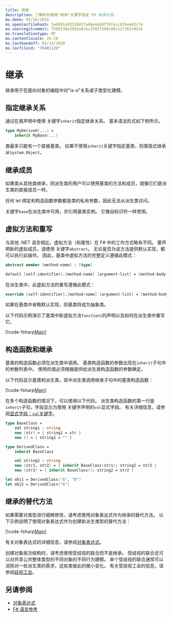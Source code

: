 ```yaml
---
title: 继承
description: 了解如何使用"继承"关键字指定 F# 继承关系。
ms.date: 05/16/2016
ms.openlocfilehash: 5ab891a93528427a66e4eb8f7bfeccbf6e4d2c7e
ms.sourcegitcommit: 7588136e355e10cbc2582f389c90c127363c02a5
ms.translationtype: MT
ms.contentlocale: zh-CN
ms.lasthandoff: 03/14/2020
ms.locfileid: "79401129"
---
```

# <a name="inheritance"></a>继承

继承用于在面向对象的编程中对"is-a"关系或子类型化建模。

## <a name="specifying-inheritance-relationships"></a>指定继承关系

通过在类声明中使用 关键字`inherit`指定继承关系。 基本语法形式如下例所示。

```fsharp
type MyDerived(...) =
    inherit MyBase(...)
```

类最多只能有一个直接基类。 如果不使用`inherit`关键字指定基类，则类隐式继承从`System.Object`。

## <a name="inherited-members"></a>继承成员

如果类从其他类继承，则派生类的用户可以使用基类的方法和成员，就像它们是派生类的直接成员一样。

任何 let 绑定和构造函数参数都是类的私有参数，因此无法从派生类访问。

关键字`base`在派生类中可用，并引用基类实例。 它像自标识符一样使用。

## <a name="virtual-methods-and-overrides"></a>虚拟方法和重写

与其他 .NET 语言相比，虚拟方法（和属性）在 F# 中的工作方式略有不同。 要声明新的虚拟成员，请使用 关键字`abstract`。 无论是否为该方法提供默认实现，都可以执行此操作。 因此，基类中虚拟方法的完整定义遵循此模式：

```fsharp
abstract member [method-name] : [type]

default [self-identifier].[method-name] [argument-list] = [method-body]
```

在派生类中，此虚拟方法的重写遵循此模式：

```fsharp
override [self-identifier].[method-name] [argument-list] = [method-body]
```

如果在基类中省略默认实现，则基类将成为抽象类。

以下代码示例演示了基类中新虚拟方法`function1`的声明以及如何在派生类中重写它。

[!code-fsharp[Main](~/samples/snippets/fsharp/lang-ref-1/snippet2601.fs)]

## <a name="constructors-and-inheritance"></a>构造函数和继承

基类的构造函数必须在派生类中调用。 基类构造函数的参数出现在`inherit`子句中的参数列表中。 使用的值必须根据提供给派生类构造函数的参数确定。

以下代码显示基类和派生类，其中派生类调用继承子句中的基类构造函数：

[!code-fsharp[Main](~/samples/snippets/fsharp/lang-ref-1/snippet2602.fs)]

在多个构造函数的情况下，可以使用以下代码。 派生类构造函数的第一行是`inherit`子句，字段显示为使用 关键字声明的`val`显式字段。 有关详细信息，请参阅[显式字段：`val`关键字](./members/explicit-fields-the-val-keyword.md)。

```fsharp
type BaseClass =
    val string1 : string
    new (str) = { string1 = str }
    new () = { string1 = "" }

type DerivedClass =
    inherit BaseClass

    val string2 : string
    new (str1, str2) = { inherit BaseClass(str1); string2 = str2 }
    new (str2) = { inherit BaseClass(); string2 = str2 }

let obj1 = DerivedClass("A", "B")
let obj2 = DerivedClass("A")
```

## <a name="alternatives-to-inheritance"></a>继承的替代方法

如果需要对类型进行细微修改，请考虑使用对象表达式作为继承的替代方法。 以下示例说明了使用对象表达式作为创建新派生类型的替代方法：

[!code-fsharp[Main](~/samples/snippets/fsharp/lang-ref-1/snippet2603.fs)]

有关对象表达式的详细信息，请参阅[对象表达式](object-expressions.md)。

创建对象层次结构时，请考虑使用受歧视的联合而不是继承。 受歧视的联合还可以对共享公共整体类型的不同对象的不同行为建模。 单个受歧视的联合通常可以消除对一些派生类的需求，这些类彼此的微小变化。 有关受歧视工会的信息，请参阅[歧视工会](discriminated-unions.md)。

## <a name="see-also"></a>另请参阅

- [对象表达式](object-expressions.md)
- [F# 语言参考](index.md)
